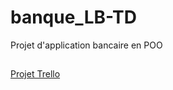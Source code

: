 # banque_LB-TD
Projet d'application bancaire en POO

##

[Projet Trello](https://trello.com/invite/b/G2wVRjFr/ATTI8fc6c21b29c57c5bd6316ed29ea9566713D82B71/projet-banque)
